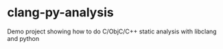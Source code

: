 clang-py-analysis
=================

Demo project showing how to do C/ObjC/C++ static analysis with libclang and python
